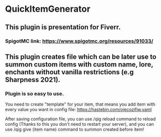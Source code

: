 # QuickItemGenerator

## This plugin is presentation for Fiverr.
### SpigotMC link: https://www.spigotmc.org/resources/91033/

## This plugin creates file which can be later use to summon custom items with custom name, lore, enchants without vanilla restrictions (e.g Sharpness 2021).
### Plugin is so easy to use.
You need to create "template" for your item, that means you add item with every value you want in config file:
https://hastebin.com/ojecozifiw.yaml
    
After saving configuration file, you can use /qig reload command to reload config (Thanks to this you don't need to restart your server),
and you can use /qig give (item name) command to summon created before item!
